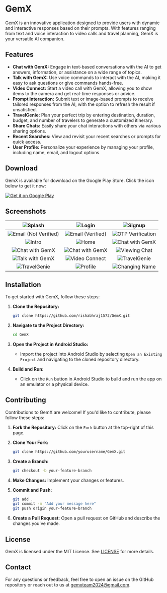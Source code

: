 # GemX

GemX is an innovative application designed to provide users with dynamic and interactive responses based on their prompts. With features ranging from text and voice interaction to video calls and travel planning, GemX is your versatile AI companion.

## Features

- **Chat with GemX:** Engage in text-based conversations with the AI to get answers, information, or assistance on a wide range of topics.
- **Talk with GemX:** Use voice commands to interact with the AI, making it easy to ask questions or give commands hands-free.
- **Video Connect:** Start a video call with GemX, allowing you to show items to the camera and get real-time responses or advice.
- **Prompt Interaction:** Submit text or image-based prompts to receive tailored responses from the AI, with the option to refresh the result if unsatisfied.
- **TravelGenie:** Plan your perfect trip by entering destination, duration, budget, and number of travelers to generate a customized itinerary.
- **Share Chats:** Easily share your chat interactions with others via various sharing options.
- **Recent Searches:** View and revisit your recent searches or prompts for quick access.
- **User Profile:** Personalize your experience by managing your profile, including name, email, and logout options.

## Download

GemX is available for download on the Google Play Store. Click the icon below to get it now:

[![Get it on Google Play](https://play.google.com/intl/en_us/badges/images/generic/en_badge_web_generic.png)](https://play.google.com/store/apps/details?id=com.gemx.gemx)


## Screenshots

| ![Splash](screenshots/1.png) | ![Login](screenshots/2.png) | ![Signup](screenshots/3.png) |
|:----------------------------:|:---------------------------:|:----------------------------:|
| ![Email (Not Verified)](screenshots/4.png) | ![Email (Verified)](screenshots/5.png) | ![OTP Verification](screenshots/7.png) |
| ![Intro](screenshots/6.png) | ![Home](screenshots/8.png) | ![Chat with GemX](screenshots/9.png) |
| ![Chat with GemX](screenshots/10.png) | ![Chat with GemX](screenshots/11.png) | ![Viewing Chat](screenshots/12.png) |
| ![Talk with GemX](screenshots/13.png) | ![Video Connect](screenshots/14.png) | ![TravelGenie](screenshots/15.png) |
| ![TravelGenie](screenshots/16.png) | ![Profile](screenshots/17.png) | ![Changing Name](screenshots/18.png) |

## Installation

To get started with GemX, follow these steps:

1. **Clone the Repository:**

    ```bash
    git clone https://github.com/rishabhraj1572/GemX.git
    ```

2. **Navigate to the Project Directory:**

    ```bash
    cd GemX
    ```

3. **Open the Project in Android Studio:**

    - Import the project into Android Studio by selecting `Open an Existing Project` and navigating to the cloned repository directory.

4. **Build and Run:**

    - Click on the `Run` button in Android Studio to build and run the app on an emulator or a physical device.


## Contributing

Contributions to GemX are welcome! If you'd like to contribute, please follow these steps:

1. **Fork the Repository:** Click on the `Fork` button at the top-right of this page.
2. **Clone Your Fork:** 

    ```bash
    git clone https://github.com/yourusername/GemX.git
    ```

3. **Create a Branch:** 

    ```bash
    git checkout -b your-feature-branch
    ```

4. **Make Changes:** Implement your changes or features.
5. **Commit and Push:** 

    ```bash
    git add .
    git commit -m "Add your message here"
    git push origin your-feature-branch
    ```

6. **Create a Pull Request:** Open a pull request on GitHub and describe the changes you've made.

## License

GemX is licensed under the MIT License. See [LICENSE](LICENSE.md) for more details.

## Contact

For any questions or feedback, feel free to open an issue on the GitHub repository or reach out to us at [gemxteam2024@gmail.com](mailto:gemxteam2024@gmail.com).
